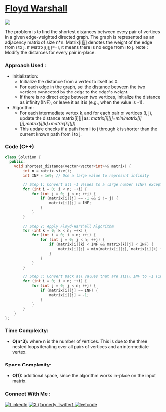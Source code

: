 # [Floyd Warshall](https://www.geeksforgeeks.org/problems/implementing-floyd-warshall2042/1)

![](https://badgen.net/badge/Level/Medium/yellow)

The problem is to find the shortest distances between every pair of vertices in a given edge-weighted directed graph. The graph is represented as an adjacency matrix of size n*n. Matrix[i][j] denotes the weight of the edge from i to j. If Matrix[i][j]=-1, it means there is no edge from i to j.
Note : Modify the distances for every pair in-place.

### Approach Used :

-   Initialization:
    -   Initialize the distance from a vertex to itself as 0.
    -   For each edge in the graph, set the distance between the two vertices connected by the edge to the edge's weight.
    -   If there is no direct edge between two vertices, initialize the distance as infinity (INF), or leave it as it is (e.g., when the value is -1).
-   Algorithm:
    -   For each intermediate vertex k, and for each pair of vertices (i, j), update the distance matrix[i][j] as:
        *matrix[i][j]=min(matrix[i][j],matrix[i][k]+matrix[k][j])*
    -   This update checks if a path from i to j through k is shorter than the current known path from i to j.

### Code (C++)

```cpp
class Solution {
  public:
    void shortest_distance(vector<vector<int>>& matrix) {
        int n = matrix.size();
        int INF = 1e9; // Use a large value to represent infinity
        
        // Step 1: Convert all -1 values to a large number (INF) except the diagonal
        for (int i = 0; i < n; ++i) {
            for (int j = 0; j < n; ++j) {
                if (matrix[i][j] == -1 && i != j) {
                    matrix[i][j] = INF;
                }
            }
        }
        
        // Step 2: Apply Floyd-Warshall Algorithm
        for (int k = 0; k < n; ++k) {
            for (int i = 0; i < n; ++i) {
                for (int j = 0; j < n; ++j) {
                    if (matrix[i][k] < INF && matrix[k][j] < INF) {
                        matrix[i][j] = min(matrix[i][j], matrix[i][k] + matrix[k][j]);
                    }
                }
            }
        }
        
        // Step 3: Convert back all values that are still INF to -1 (indicating no path)
        for (int i = 0; i < n; ++i) {
            for (int j = 0; j < n; ++j) {
                if (matrix[i][j] == INF) {
                    matrix[i][j] = -1;
                }
            }
        }
    }
};

```

### Time Complexity:
- **O(n^3):** where n is the number of vertices. This is due to the three nested loops iterating over all pairs of vertices and an intermediate vertex.

### Space Complexity:
- **O(1):** additional space, since the algorithm works in-place on the input matrix.

### Connect With Me : 

<a href="https://www.linkedin.com/in/shivam-ray-b4306524a/" target="_blank"><img src="https://img.shields.io/badge/LinkedIn-0077B5?style=for-the-badge&logo=linkedin&logoColor=white" alt="LinkedIn"></a>
<a href="https://x.com/rai_shivam11/" target="_blank"><img src="https://img.shields.io/badge/Twitter-1DA1F2?style=for-the-badge&logo=twitter&logoColor=white" alt="X (formerly Twitter)">
</a>
<a href="https://leetcode.com/u/shrunited0702/" target="_blank"><img src="https://img.shields.io/badge/LeetCode-000000?style=for-the-badge&logo=LeetCode&logoColor=#d16c06" alt="leetcode">
</a>